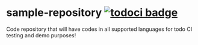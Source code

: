 sample-repository [![todoci badge](https://test-tci.rhcloud.com/b/mebjas/sample-repository)](https://test-tci.rhcloud.com/r/mebjas/sample-repository)
=================

Code repository that will have codes in all supported languages for todo CI testing and demo purposes!
